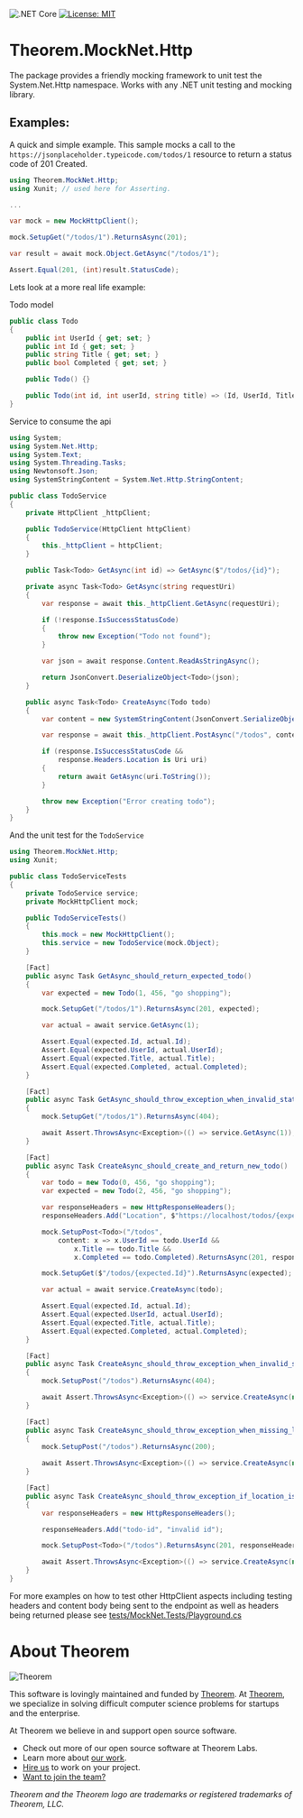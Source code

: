 ![.NET Core](https://github.com/citrusbyte/MockNet/workflows/.NET%20Core/badge.svg?branch=master)
[![License: MIT](https://img.shields.io/badge/License-MIT-yellow.svg)](https://opensource.org/licenses/MIT)

# Theorem.MockNet.Http

The package provides a friendly mocking framework to unit test the
System.Net.Http namespace. Works with any .NET unit testing and mocking library.

## Examples:

A quick and simple example. This sample mocks a call to the
`https://jsonplaceholder.typeicode.com/todos/1` resource to return a status code
of 201 Created.

``` csharp
using Theorem.MockNet.Http;
using Xunit; // used here for Asserting.

...

var mock = new MockHttpClient();

mock.SetupGet("/todos/1").ReturnsAsync(201);

var result = await mock.Object.GetAsync("/todos/1");

Assert.Equal(201, (int)result.StatusCode);
```

Lets look at a more real life example:

Todo model

``` csharp
public class Todo
{
    public int UserId { get; set; }
    public int Id { get; set; }
    public string Title { get; set; }
    public bool Completed { get; set; }

    public Todo() {}

    public Todo(int id, int userId, string title) => (Id, UserId, Title) = (id, userId, title);
}
```

Service to consume the api

``` csharp
using System;
using System.Net.Http;
using System.Text;
using System.Threading.Tasks;
using Newtonsoft.Json;
using SystemStringContent = System.Net.Http.StringContent;

public class TodoService
{
    private HttpClient _httpClient;

    public TodoService(HttpClient httpClient)
    {
        this._httpClient = httpClient;
    }

    public Task<Todo> GetAsync(int id) => GetAsync($"/todos/{id}");

    private async Task<Todo> GetAsync(string requestUri)
    {
        var response = await this._httpClient.GetAsync(requestUri);

        if (!response.IsSuccessStatusCode)
        {
            throw new Exception("Todo not found");
        }

        var json = await response.Content.ReadAsStringAsync();

        return JsonConvert.DeserializeObject<Todo>(json);
    }

    public async Task<Todo> CreateAsync(Todo todo)
    {
        var content = new SystemStringContent(JsonConvert.SerializeObject(todo), Encoding.UTF8, "application/json");

        var response = await this._httpClient.PostAsync("/todos", content);

        if (response.IsSuccessStatusCode &&
            response.Headers.Location is Uri uri)
        {
            return await GetAsync(uri.ToString());
        }

        throw new Exception("Error creating todo");
    }
}
```

And the unit test for the `TodoService`

``` csharp
using Theorem.MockNet.Http;
using Xunit;

public class TodoServiceTests
{
    private TodoService service;
    private MockHttpClient mock;

    public TodoServiceTests()
    {
        this.mock = new MockHttpClient();
        this.service = new TodoService(mock.Object);
    }

    [Fact]
    public async Task GetAsync_should_return_expected_todo()
    {
        var expected = new Todo(1, 456, "go shopping");

        mock.SetupGet("/todos/1").ReturnsAsync(201, expected);

        var actual = await service.GetAsync(1);

        Assert.Equal(expected.Id, actual.Id);
        Assert.Equal(expected.UserId, actual.UserId);
        Assert.Equal(expected.Title, actual.Title);
        Assert.Equal(expected.Completed, actual.Completed);
    }

    [Fact]
    public async Task GetAsync_should_throw_exception_when_invalid_status_code_is_returned()
    {
        mock.SetupGet("/todos/1").ReturnsAsync(404);

        await Assert.ThrowsAsync<Exception>(() => service.GetAsync(1));
    }

    [Fact]
    public async Task CreateAsync_should_create_and_return_new_todo()
    {
        var todo = new Todo(0, 456, "go shopping");
        var expected = new Todo(2, 456, "go shopping");

        var responseHeaders = new HttpResponseHeaders();
        responseHeaders.Add("Location", $"https://localhost/todos/{expected.Id}");

        mock.SetupPost<Todo>("/todos",
            content: x => x.UserId == todo.UserId &&
                x.Title == todo.Title &&
                x.Completed == todo.Completed).ReturnsAsync(201, responseHeaders);

        mock.SetupGet($"/todos/{expected.Id}").ReturnsAsync(expected);

        var actual = await service.CreateAsync(todo);

        Assert.Equal(expected.Id, actual.Id);
        Assert.Equal(expected.UserId, actual.UserId);
        Assert.Equal(expected.Title, actual.Title);
        Assert.Equal(expected.Completed, actual.Completed);
    }

    [Fact]
    public async Task CreateAsync_should_throw_exception_when_invalid_status_code_is_returned()
    {
        mock.SetupPost("/todos").ReturnsAsync(404);

        await Assert.ThrowsAsync<Exception>(() => service.CreateAsync(new Todo()));
    }

    [Fact]
    public async Task CreateAsync_should_throw_exception_when_missing_location_header()
    {
        mock.SetupPost("/todos").ReturnsAsync(200);

        await Assert.ThrowsAsync<Exception>(() => service.CreateAsync(new Todo()));
    }

    [Fact]
    public async Task CreateAsync_should_throw_exception_if_location_is_not_a_uri()
    {
        var responseHeaders = new HttpResponseHeaders();

        responseHeaders.Add("todo-id", "invalid id");

        mock.SetupPost<Todo>("/todos").ReturnsAsync(201, responseHeaders);

        await Assert.ThrowsAsync<Exception>(() => service.CreateAsync(new Todo()));
    }
}
```

For more examples on how to test other HttpClient aspects including testing headers and content body being sent to the
endpoint as well as headers being returned please see [tests/MockNet.Tests/Playground.cs](https://github.com/citrusbyte/MockNet/blob/master/tests/MockNet.Tests/Playground.cs)


# About Theorem

![Theorem](https://cl.ly/8b0a99ca064a/logo.png)

This software is lovingly maintained and funded by [Theorem](https://theorem.co).
At [Theorem](https://theorem.co), we specialize in solving difficult computer science problems for startups and the enterprise.

At Theorem we believe in and support open source software.
* Check out more of our open source software at Theorem Labs.
* Learn more about [our work](https://theorem.co/portfolio).
* [Hire us](https://theorem.co/contact-us) to work on your project.
* [Want to join the team?](http://theorem.co/careers)

*Theorem and the Theorem logo are trademarks or registered trademarks of Theorem, LLC.*
